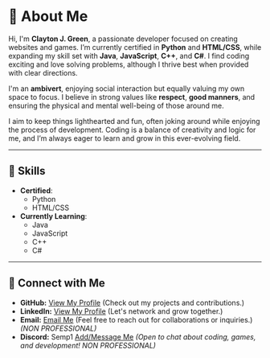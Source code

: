 # 👋 About Me

Hi, I'm **Clayton J. Green**, a passionate developer focused on creating websites and games. I’m currently certified in **Python** and **HTML/CSS**, while expanding my skill set with **Java**, **JavaScript**, **C++**, and **C#**. I find coding exciting and love solving problems, although I thrive best when provided with clear directions.

I'm an **ambivert**, enjoying social interaction but equally valuing my own space to focus. I believe in strong values like **respect**, **good manners**, and ensuring the physical and mental well-being of those around me.

I aim to keep things lighthearted and fun, often joking around while enjoying the process of development. Coding is a balance of creativity and logic for me, and I’m always eager to learn and grow in this ever-evolving field.

---

## 🚀 Skills
- **Certified**: 
  - Python 
  - HTML/CSS
- **Currently Learning**: 
  - Java 
  - JavaScript 
  - C++
  - C#

---

## 🔗 Connect with Me

- **GitHub:** [View My Profile](https://github.com/Cgree791) (Check out my projects and contributions.)
- **LinkedIn:** [View My Profile](https://www.linkedin.com/in/clayton-green-256477300) (Let's network and grow together.)
- **Email:** [Email Me](cjwalkscool@gmail.com) (Feel free to reach out for collaborations or inquiries.) *(NON PROFESSIONAL)*
- **Discord:** Semp1 [Add/Message Me](https://discord.com/users/595681336816173074) *(Open to chat about coding, games, and development! NON PROFESSIONAL)*

